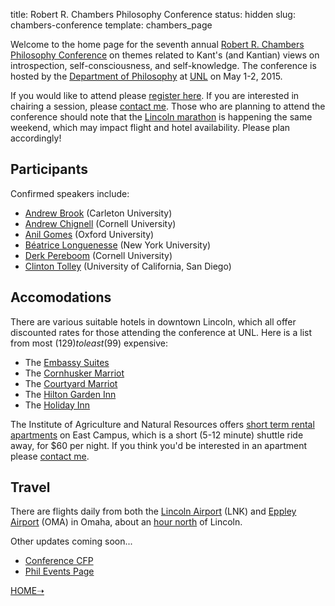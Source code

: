 title: Robert R. Chambers Philosophy Conference
status: hidden
slug: chambers-conference
template: chambers_page

<!-- # Kant on Introspection, Self-Consciousness, and Self-Knowledge -->

Welcome to the home page for the seventh annual [Robert R. Chambers Philosophy
Conference][] on themes related to Kant's (and Kantian) views on introspection,
self-consciousness, and self-knowledge. The conference is hosted by the
[Department of Philosophy][] at [UNL][] on May 1-2, 2015.

  [Robert R. Chambers Philosophy Conference]: http://www.unl.edu/philosophy/speaker/speaker/ChambersConference.shtml
  [Department of Philosophy]: http://www.unl.edu/philosophy/philosophy
  [UNL]: http://www.unl.edu/

If you would like to attend please [register here][]. If you are interested in
chairing a session, please [contact me][]. Those who are planning to attend the
conference should note that the [Lincoln marathon][] is happening the same
weekend, which may impact flight and hotel availability. Please plan
accordingly!

  [register here]: https://docs.google.com/forms/d/1pCUAdA7DmWb1MPR229lGVEOvk_CDA-MhGIdoFMwZ_1s/viewform
  [contact me]: mailto:mclear@unl.edu
  [Lincoln Marathon]: http://www.lincolnmarathon.org

## Participants ##

Confirmed speakers include:

- [Andrew Brook](http://carleton.ca/philosophy/people/brook-andrew/) (Carleton University)
- [Andrew Chignell](http://www.chignell.net) (Cornell University)
- [Anil Gomes](http://www.anilgomes.com) (Oxford University)
- [Béatrice Longuenesse](http://philosophy.fas.nyu.edu/object/beatricelonguenesse.html) (New York University)
- [Derk Pereboom](http://derk-pereboom.net) (Cornell University)
- [Clinton Tolley](http://philosophyfaculty.ucsd.edu/faculty/ctolley/) (University of California, San Diego)

## Accomodations ##

There are various suitable hotels in downtown Lincoln, which all offer
discounted rates for those attending the conference at UNL. Here is a list from most
($129) to least ($99) expensive:

-   The [Embassy Suites][]
-   The [Cornhusker Marriot][]
-   The [Courtyard Marriot][]
-   The [Hilton Garden Inn][]
-   The [Holiday Inn][]

  [Embassy Suites]: http://embassysuites3.hilton.com/en/hotels/nebraska/embassy-suites-lincoln-LNKESES/index.html
  [Cornhusker Marriot]: http://www.marriott.com/hotels/travel/lnkfs-the-cornhusker-a-marriott-hotel/
  [Courtyard Marriot]: http://www.marriott.com/hotels/travel/lnkcy-courtyard-lincoln-downtown-haymarket/
  [Hilton Garden Inn]: http://hiltongardeninn3.hilton.com/en/hotels/nebraska/hilton-garden-inn-lincoln-downtown-haymarket-LNKDHGI/index.html
  [Holiday Inn]: http://www.ihg.com/holidayinn/hotels/us/en/lincoln/lnkdt/hoteldetail

The Institute of Agriculture and Natural Resources offers [short term rental
apartments][] on East Campus, which is a short (5-12 minute) shuttle ride away,
for $60 per night. If you think you'd be interested in an apartment please
[contact me][].

  [short term rental apartments]: http://ianrhome.unl.edu/apartments
  [contact me]: mailto:mclear@unl.edu

## Travel ##

There are flights daily from both the [Lincoln Airport](http://www.lincolnairport.com) (LNK) and [Eppley Airport](http://www.flyoma.com) (OMA) in Omaha, about an [hour north](https://www.google.com/maps/dir/Eppley+Airfield,+4501+Abbott+Drive,+Omaha,+NE+68110/Lincoln,+NE/@41.297008,-95.902026,17z/data=!4m17!4m16!1m5!1m1!1s0x87939aa5e9097ba3:0x1fb780b63c0867bd!2m2!1d-95.893591!2d41.302496!1m5!1m1!1s0x8796be59ca561265:0x633a859b1fd5deb9!2m2!1d-96.675278!2d40.809722!6m3!1i0!2i0!3i0) of Lincoln. 

Other updates coming soon...

- [Conference CFP](|filename|/pages/ChambersCFP.md)
- [Phil Events Page](http://philevents.org/event/show/15076)

[HOME➝](http://colinmclear.net)
